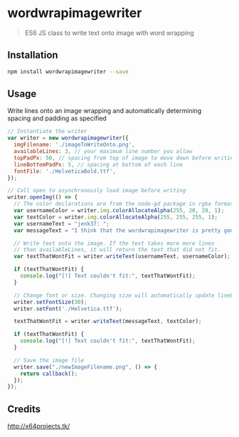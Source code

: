 # wordwrapimagewriter

> ES6 JS class to write text onto image with word wrapping

## Installation

```sh
npm install wordwrapimagewriter --save
```

## Usage

Write lines onto an image wrapping and automatically determining  
spacing and padding as specified

```js
// Instantiate the writer
var writer = new wordwrapimagewriter({
  imgFilename: './imageToWriteOnto.png',
  availableLines: 3, // your maximum line number you allow
  topPadPx: 50, // spacing from top of image to move down before writing
  lineBottomPadPx: 5, // spacing at bottom of each line
  fontFile: './HelveticaBold.ttf',
});

// Call open to asynchronously load image before writing
writer.openImg(() => {
  // The color declarations are from the node-gd package in rgba format
  var usernameColor = writer.img.colorAllocateAlpha(255, 20, 20, 1);
  var textColor = writer.img.colorAllocateAlpha(255, 255, 255, 1);
  var usernameText = "jenk37: ";
  var messageText = "I think that the wordwrapimagewriter is pretty good";

  // Write text onto the image. If the text takes more more lines
  // than availableLines, it will return the text that did not fit.
  var textThatWontFit = writer.writeText(usernameText, usernameColor);

  if (textThatWontFit) {
    console.log("[!] Text couldn't fit:", textThatWontFit);
  }

  // Change font or size. Changing size will automatically update lineLength
  writer.setFontSize(30);
  writer.setFont('./Helvetica.ttf');

  textThatWontFit = writer.writeText(messageText, textColor);

  if (textThatWontFit) {
    console.log("[!] Text couldn't fit:", textThatWontFit);
  }

  // Save the image file
  writer.save("./newImageFilename.png", () => {
    return callback();
  });
});


```

## Credits
http://x64projects.tk/
